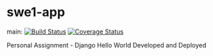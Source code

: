 # swe1-app

main: 
[![Build Status](https://app.travis-ci.com/theresatvan/swe1-app.svg?branch=main)](https://app.travis-ci.com/theresatvan/swe1-app)
[![Coverage Status](https://coveralls.io/repos/github/theresatvan/swe1-app/badge.svg?branch=add-coverage)](https://coveralls.io/github/theresatvan/swe1-app?branch=add-coverage)

Personal Assignment - Django Hello World Developed and Deployed
